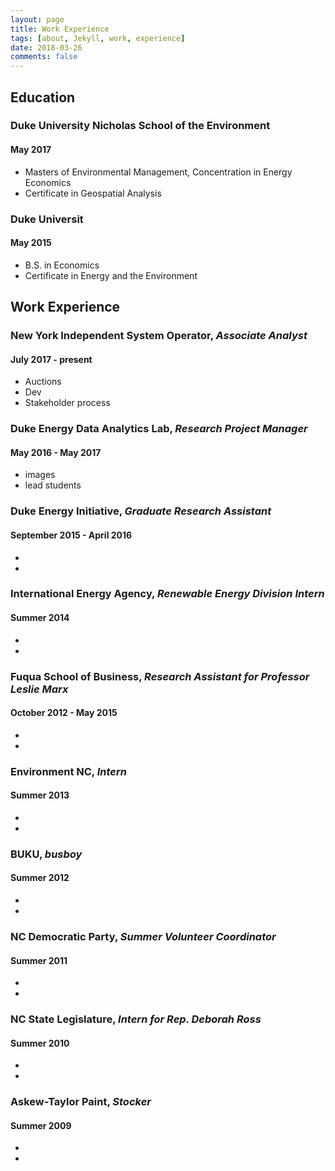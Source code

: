 ```yaml
---
layout: page
title: Work Experience
tags: [about, Jekyll, work, experience]
date: 2018-03-26
comments: false
---
```

## Education

### Duke University Nicholas School of the Environment
#### May 2017
* Masters of Environmental Management, Concentration in Energy Economics
* Certificate in Geospatial Analysis

### Duke Universit
#### May 2015
* B.S. in Economics
* Certificate in Energy and the Environment

## Work Experience

### New York Independent System Operator, *Associate Analyst*
#### July 2017 - present
* Auctions
* Dev
* Stakeholder process

### Duke Energy Data Analytics Lab, *Research Project Manager*
#### May 2016 - May 2017
* images
* lead students

### Duke Energy Initiative, *Graduate Research Assistant*
#### September 2015 - April 2016
*
*

### International Energy Agency, *Renewable Energy Division Intern*
#### Summer 2014
*
*

### Fuqua School of Business, *Research Assistant for Professor Leslie Marx*
#### October 2012 - May 2015
*
*

### Environment NC, *Intern*
#### Summer 2013
* 
*

### BUKU, *busboy*
#### Summer 2012
*
*

### NC Democratic Party, *Summer Volunteer Coordinator*
#### Summer 2011
*
*

### NC State Legislature, *Intern for Rep. Deborah Ross*
#### Summer 2010
*
*

### Askew-Taylor Paint, *Stocker*
#### Summer 2009
*
*
